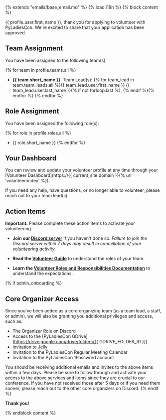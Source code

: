 {% extends "emails/base_email.md" %}
{% load i18n %}
{% block content %}

{{ profile.user.first_name }}, thank you for applying to volunteer with PyLadiesCon. We're excited to share that your application has been approved.

## Team Assignment

You have been assigned to the following team(s):

{% for team in profile.teams.all %}
- **{{ team.short_name }}**. Team Lead(s): {% for team_lead in team.team_leads.all %}{{ team_lead.user.first_name }} {{ team_lead.user.last_name }}{% if not forloop.last %}, {% endif %}{% endfor %}
{% endfor %}

## Role Assignment

You have been assigned the following role(s):

{% for role in profile.roles.all %}
- {{ role.short_name }}
{% endfor %}

## Your Dashboard

You can review and update your volunteer profile at any time through your [Volunteer Dashboard](https://{{ current_site.domain }}{% url 'volunteer:index' %}).

If you need any help, have questions, or no longer able to volunteer, please reach out to your team lead(s).

## Action Items

**Important:** Please complete these action items to activate your volunteering.

- **Join our [Discord server](https://discord.com/invite/2fUN4ddVfP)** if you haven't done so. *Failure to join the Discord server within 7 days may result in cancellation of your volunteering activity.*

- **Read the [Volunteer Guide](https://conference.pyladies.com/docs/)** to understand the roles of your team.

- **Learn the [Volunteer Roles and Responsibilities Documentation](https://conference.pyladies.com/docs/roles_and_responsibilities/)** to understand the expectations.

{% if admin_onboarding %}
## Core Organizer Access

Since you've been added as a core organizing team (as a team lead, a staff, or admin), we will also be granting you additional privileges and access, such as:

- The Organizer Role on Discord
- Access to the [PyLadiesCon GDrive](https://drive.google.com/drive/folders/{{ GDRIVE_FOLDER_ID }})
- Invitation to [Jelly](https://letsjelly.com/)
- Invitation to the PyLadiesCon Regular Meeting Calendar
- Invitation to the PyLadiesCon 1Password account

You should be receiving additional emails and invites to the above items within a few days. Please be sure to follow through and activate your access to the above services and items since they are crucial to our conference. If you have not received those after 5 days or if you need them sooner, please reach out to the other core organizers on Discord.
{% endif %}

**Thank you!**

{% endblock content %}